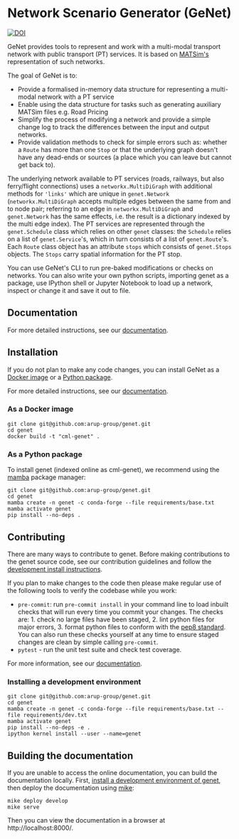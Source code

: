 <!--- --8<-- [start:docs] -->
# Network Scenario Generator (GeNet)

[![DOI](https://zenodo.org/badge/265256468.svg)](https://zenodo.org/badge/latestdoi/265256468)

GeNet provides tools to represent and work with a multi-modal transport network with public transport (PT)
services. It is based on [MATSim's](https://www.matsim.org/) representation of such networks.

The goal of GeNet is to:
- Provide a formalised in-memory data structure for representing a multi-modal network with a PT service
- Enable using the data structure for tasks such as generating auxiliary MATSim files e.g. Road Pricing
- Simplify the process of modifying a network and provide a simple change log to track the differences between the input
and output networks.
- Provide validation methods to check for simple errors such as: whether a `Route` has more than one `Stop` or that the
underlying graph doesn't have any dead-ends or sources (a place which you can leave but cannot get back to).

The underlying
network available to PT services (roads, railways, but also ferry/flight connections) uses a `networkx.MultiDiGraph`
with additional methods for `'links'` which are unique in `genet.Network` (`networkx.MultiDiGraph` accepts multiple
edges between the same from and to node pair; referring to an edge in `networkx.MultiDiGraph` and `genet.Network`
has the same effects, i.e. the result is a dictionary indexed by the multi edge index). The PT services are
represented through the `genet.Schedule` class which relies on other `genet`
classes: the `Schedule` relies on a list of `genet.Service`'s, which in turn consists of a list of `genet.Route`'s.
Each `Route` class object has an attribute `stops` which consists of `genet.Stops` objects. The `Stops` carry spatial
information for the PT stop.

You can use GeNet's CLI to run pre-baked modifications or checks on networks.
You can also write your own python scripts, importing genet as a package, use IPython shell or Jupyter Notebook to load up a network, inspect or change it and save it out to file.

<!--- --8<-- [end:docs] -->

## Documentation

For more detailed instructions, see our [documentation](https://arup-group.github.io/genet/latest).

## Installation

If you do not plan to make any code changes, you can install GeNet as a [Docker image](#as-a-docker-image) or a [Python package](#as-a-python-package).

For more detailed instructions, see our [documentation](https://arup-group.github.io/genet/latest/installation/).

### As a Docker image

<!--- --8<-- [start:docs-install-docker] -->
```shell
git clone git@github.com:arup-group/genet.git
cd genet
docker build -t "cml-genet" .
```
<!--- --8<-- [end:docs-install-docker] -->

### As a Python package

To install genet (indexed online as cml-genet), we recommend using the [mamba](https://mamba.readthedocs.io/en/latest/index.html) package manager:

<!--- --8<-- [start:docs-install-user] -->
``` shell
git clone git@github.com:arup-group/genet.git
cd genet
mamba create -n genet -c conda-forge --file requirements/base.txt
mamba activate genet
pip install --no-deps .
```
<!--- --8<-- [end:docs-install-user] -->

## Contributing

There are many ways to contribute to genet.
Before making contributions to the genet source code, see our contribution guidelines and follow the [development install instructions](#installing-a-development-environment).

If you plan to make changes to the code then please make regular use of the following tools to verify the codebase while you work:

- `pre-commit`: run `pre-commit install` in your command line to load inbuilt checks that will run every time you commit your changes.
The checks are: 1. check no large files have been staged, 2. lint python files for major errors, 3. format python files to conform with the [pep8 standard](https://peps.python.org/pep-0008/).
You can also run these checks yourself at any time to ensure staged changes are clean by simple calling `pre-commit`.
- `pytest` - run the unit test suite and check test coverage.

For more information, see our [documentation](https://arup-group.github.io/genet/latest/contributing/).

### Installing a development environment

<!--- --8<-- [start:docs-install-dev] -->
``` shell
git clone git@github.com:arup-group/genet.git
cd genet
mamba create -n genet -c conda-forge --file requirements/base.txt --file requirements/dev.txt
mamba activate genet
pip install --no-deps -e .
ipython kernel install --user --name=genet
```
<!--- --8<-- [end:docs-install-dev] -->

## Building the documentation

If you are unable to access the online documentation, you can build the documentation locally.
First, [install a development environment of genet](https://arup-group.github.io/genet/latest/contributing/coding/), then deploy the documentation using [mike](https://github.com/jimporter/mike):

```
mike deploy develop
mike serve
```

Then you can view the documentation in a browser at http://localhost:8000/.
